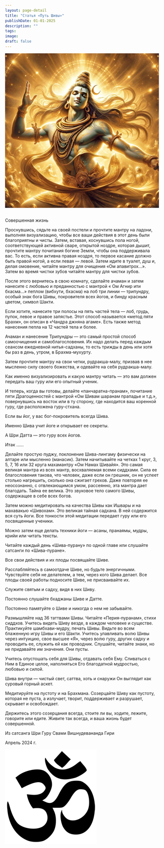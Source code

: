 ```yaml
---
layout: page-detail
title: "Статья «Путь Шивы»"
publishDate: 01-01-2025
description: ""
tags:
image:
draft: false
---
```


  
![Шива](/upload/medialibrary/e16/e16daabefba1fc4c4415261e56fabcee.jpg "Шива")  

##   
Совершенная жизнь 

 Проснувшись, сядьте на своей постели и прочтите мантру на ладони, выполняя визуализацию, чтобы все ваши действия в этот день были благоприятны и чисты. Затем, вставая, коснувшись пола ногой, соответствующей активной сваре, открытой ноздре, которая дышит, прочтите мантру почитания богине Земли, чтобы она поддерживала вас. То есть, если активна правая ноздря, то первое касание должно быть правой ногой, а если левая — левой. Затем идите в туалет, душ и, делая омовение, читайте мантру для очищения «Ом апавитрох…». Затем во время чистки зубов читайте мантру для чистки зубов.

 После этого вернитесь в свою комнату, сделайте ачаман и затем нанесите с любовью и преданностью с мантрой « Ом Агнир ити бхасма…» пеплом (вибхути, бхасма) на лоб три линии — трипундру, особый знак бога Шивы, покровителя всех йогов, и бинду красным цветом, символ Шакти.

 Если хотите, нанесите три полосы на пять частей тела — лоб, грудь, пупок, левое и правое запястье. Этот способ называется «метод пяти Брахм», он описан в «Чандра джняна агаме». Есть также метод нанесения пепла на 12 частей тела и более.

 Ачаман и нанесение Трипундры — это самый простой способ самоочищения и самоблагословения. Их надо делать перед каждым сеансом ежедневной нитья-садханы, то есть трижды в день или хотя бы раз в день, утром, в Брахма-мухурту.

 Затем прочтите мантру на свои четки, рудракша-малу, призвав в нее мысленно силу своего божества, и одевайте на себя рудракша-малу.

 Как именно визуализировать и какую мантру читать — это вам должен передать ваш гуру или его опытный ученик.

 И теперь, когда вы готовы, делайте «панчаратна-пранам», почитание пяти Драгоценностей с мантрой «Ом Шивам шаранам прападье и т.д.», повернувшись на восток или в ту сторону, где находится ваш коренной гуру, где расположена гуру-стхана.

 Если вы йог, у вас бог-покровитель всегда Шива.

 Именно Шива учит йоге и открывает ее секреты.

 А Шри Датта — это гуру всех йогов.

 Итак ……

 Делайте простую пуджу, поклонение Шива-лингаму физически на алтаре или мысленно (манасик). Затем начитывайте на четках 1 круг, 3, 5, 7, 16 или 32 круга махамантру «Ом Намах Шивайя». Это самая великая мантра из всех мантр, восхваляемая всеми сиддхами. Сила ее благословения такова, что человек, даже если он грешник, он не успеет столько нагрешить, сколько она сжигает грехов. Даже повторяя ее неосознанно, с отвлекающимся умом, рассеянно, эта мантра дает благодать. Тайна ее велика. Это звуковое тело самого Шивы, содержащее в себе всех богов.

 Затем можно медитировать на качества Шивы как Ишвары и на махавакью «Шивохам». Это великая тайная садхана. В ней содержится вся суть йоги. Все тонкости этой медитации передает гуру или его посвященные ученики.

 Можно затем еще делать техники йоги — асаны, пранаямы, мудры, крийи или читать тексты.

 Читайте каждый день «Шива-пурану» по одной главе или слушайте сатсанги по «Шива-пуране».

 Все свои действия и их плоды посвящайте Шиве.

 Расслабляйтесь в самоотдаче Шиве, но будьте энергичными. Чувствуйте себя не делателем, а тем, через кого Шива делает. Все плоды своей работы подносите Шиве, не присваивайте их.

 Служите святым и садху, видя в них Шиву.

 Постоянно слушайте бхаджаны Шиве и Датте.

 Постоянно памятуйте о Шиве и никогда о нем не забывайте.

 Размышляйте над 36 таттвами Шивы. Читайте «Перия-пуранам», стихи сиддхов. Учитесь видеть Шиву везде, в каждом человеке и существе. Практикуйте шамбхави-мудру, печать Шивы. Видьте во всем блаженную игру Шивы и его Шакти. Учитесь улавливать волю Шивы через интуицию, свое высшее «Я», через волю гуру, других садху и проводить ее, служить ей как проводник. Слушайте, читайте знаки, но не придавайте им значения. Они пусты.

 Учитесь опустошать себя для Шивы, отдавать себя Ему. Сливаться с Ним в Единое целое, наполняться Его благодатной мудростью, любовью и силой.

 Шива внутри — чистый свет, саттва, хоть и снаружи Он выглядит как суровый горный аскет.

 Медитируйте на пустоту и на Брахмана. Созерцайте Шиву как пустоту, которая не пуста, а излучает, творит, поддерживает и разрушает, скрывает и освобождает.

 Держитесь этого созерцания всегда, стоите ли вы, ходите, лежите, говорите или едите. Живите так всегда, и ваша жизнь будет совершенной.

  
 Из сатсанга Шри Гуру Свами Вишнудевананда Гири

 Апрель 2024 г.

![Ом](/upload/medialibrary/4e5/4e59138d7f13f8137afb77ab8ee41988.png) 
